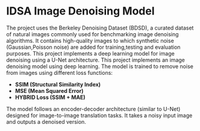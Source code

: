# IDSA Image Denoising Model

The project uses the Berkeley Denoising Dataset (BDSD), a curated dataset of natural images commonly used for benchmarking image denoising algorithms. It contains high-quality images to which synthetic noise (Gaussian,Poisson noise) are added for training,testing and evaluation purposes.
This project implements a deep learning model for image denoising using a U-Net architecture. 
This project implements an image denoising model using deep learning. The model is trained to remove noise from images using different loss functions:

- **SSIM (Structural Similarity Index)**
- **MSE (Mean Squared Error)**
- **HYBRID Loss (SSIM + MAE)**

The model follows an encoder-decoder architecture (similar to U-Net) designed for image-to-image translation tasks. It takes a noisy input image and outputs a denoised version.
